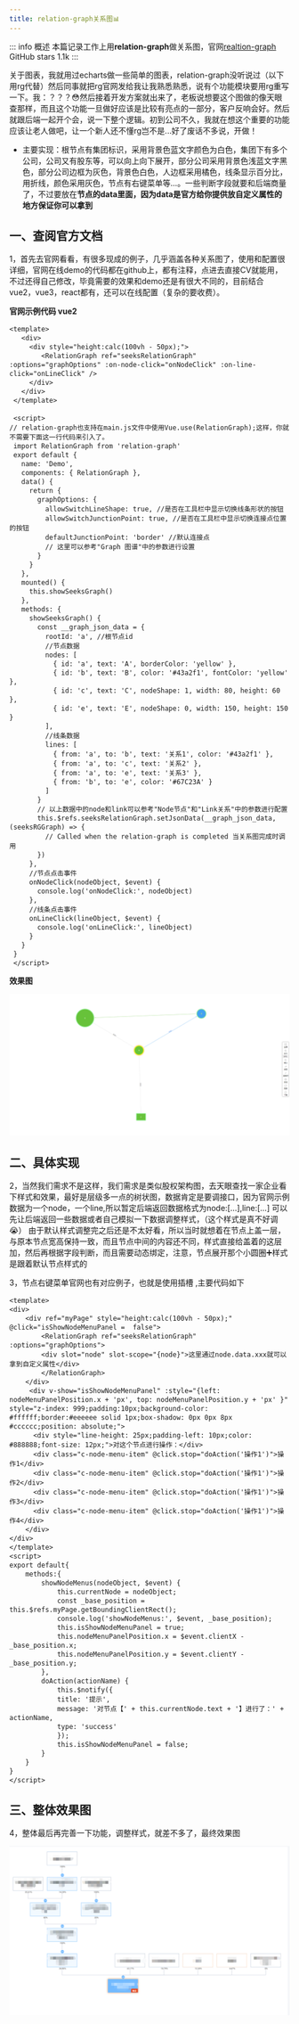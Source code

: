 ```yaml
---
title: relation-graph关系图📊
---
```


::: info 概述
本篇记录工作上用**relation-graph**做关系图，官网[realtion-graph](http://relation-graph.com/) GitHub stars 1.1k
:::

关于图表，我就用过echarts做一些简单的图表，relation-graph没听说过（以下用rg代替）然后同事就把rg官网发给我让我熟悉熟悉，说有个功能模块要用rg重写一下。我：？？？😳然后接着开发方案就出来了，老板说想要这个图做的像天眼查那样，而且这个功能一旦做好应该是比较有亮点的一部分，客户反响会好。然后就跟后端一起开个会，说一下整个逻辑。初到公司不久，我就在想这个重要的功能应该让老人做吧，让一个新人还不懂rg岂不是...好了废话不多说，开做！

- 主要实现：根节点有集团标识，采用背景色蓝文字颜色为白色，集团下有多个公司，公司又有股东等，可以向上向下展开，部分公司采用背景色浅蓝文字黑色，部分公司边框为灰色，背景色白色，人边框采用橘色，线条显示百分比，用折线，颜色采用灰色，节点有右键菜单等...。一些判断字段就要和后端商量了，不过要放在**节点的data里面，因为data是官方给你提供放自定义属性的地方保证你可以拿到**

## 一、查阅官方文档

1，首先去官网看看，有很多现成的例子，几乎涵盖各种关系图了，使用和配置很详细，官网在线demo的代码都在github上，都有注释，点进去直接CV就能用，不过还得自己修改，毕竟需要的效果和demo还是有很大不同的，目前结合vue2，vue3，react都有，还可以在线配置（复杂的要收费）。

**官网示例代码 vue2**
```vue
<template>
   <div>
     <div style="height:calc(100vh - 50px);">
        <RelationGraph ref="seeksRelationGraph" :options="graphOptions" :on-node-click="onNodeClick" :on-line-click="onLineClick" />
     </div>
   </div>
 </template>

 <script>
// relation-graph也支持在main.js文件中使用Vue.use(RelationGraph);这样，你就不需要下面这一行代码来引入了。
 import RelationGraph from 'relation-graph'
 export default {
   name: 'Demo',
   components: { RelationGraph },
   data() {
     return {
       graphOptions: {
         allowSwitchLineShape: true, //是否在工具栏中显示切换线条形状的按钮
         allowSwitchJunctionPoint: true, //是否在工具栏中显示切换连接点位置的按钮
         defaultJunctionPoint: 'border' //默认连接点
         // 这里可以参考"Graph 图谱"中的参数进行设置
       }
     }
   },
   mounted() {
     this.showSeeksGraph()
   },
   methods: {
     showSeeksGraph() {
       const __graph_json_data = {
         rootId: 'a', //根节点id
         //节点数据
         nodes: [ 
           { id: 'a', text: 'A', borderColor: 'yellow' },
           { id: 'b', text: 'B', color: '#43a2f1', fontColor: 'yellow' },
           { id: 'c', text: 'C', nodeShape: 1, width: 80, height: 60 },
           { id: 'e', text: 'E', nodeShape: 0, width: 150, height: 150 }
         ],
         //线条数据
         lines: [
           { from: 'a', to: 'b', text: '关系1', color: '#43a2f1' },
           { from: 'a', to: 'c', text: '关系2' },
           { from: 'a', to: 'e', text: '关系3' },
           { from: 'b', to: 'e', color: '#67C23A' }
         ]
       }
       // 以上数据中的node和link可以参考"Node节点"和"Link关系"中的参数进行配置 
       this.$refs.seeksRelationGraph.setJsonData(__graph_json_data, (seeksRGGraph) => {
         // Called when the relation-graph is completed 当关系图完成时调用
       })
     },
     //节点点击事件
     onNodeClick(nodeObject, $event) {
       console.log('onNodeClick:', nodeObject)
     },
     //线条点击事件
     onLineClick(lineObject, $event) {
       console.log('onLineClick:', lineObject)
     }
   }
 }
 </script>
```
**效果图**
<!-- <img :src="$withBase('/imgs/relation-graph/rg1.png')" alt="官网示例效果图"> -->
![官网示例效果图](/imgs/relation-graph/rg1.png)

## 二、具体实现

2，当然我们需求不是这样，我们需求是类似股权架构图，去天眼查找一家企业看下样式和效果，最好是层级多一点的树状图，数据肯定是要调接口，因为官网示例数据为一个node，一个line,所以暂定后端返回数据格式为node:[...],line:[...]
可以先让后端返回一些数据或者自己模拟一下数据调整样式，（这个样式是真不好调😭）
由于默认样式调整完之后还是不太好看，所以当时就想着在节点上盖一层，与原本节点宽高保持一致，而且节点中间的内容还不同，样式直接给盖着的这层加，然后再根据字段判断，而且需要动态绑定，注意，节点展开那个小圆圈➕样式是跟着默认节点样式的

3，节点右键菜单官网也有对应例子，也就是使用插槽 ,主要代码如下
```vue
<template>
<div>
    <div ref="myPage" style="height:calc(100vh - 50px);" @click="isShowNodeMenuPanel =  false">
        <RelationGraph ref="seeksRelationGraph" :options="graphOptions">
        <div slot="node" slot-scope="{node}">这里通过node.data.xxx就可以拿到自定义属性</div>
        </RelationGraph>
    </div>
     <div v-show="isShowNodeMenuPanel" :style="{left: nodeMenuPanelPosition.x + 'px', top: nodeMenuPanelPosition.y + 'px' }" style="z-index: 999;padding:10px;background-color: #ffffff;border:#eeeeee solid 1px;box-shadow: 0px 0px 8px #cccccc;position: absolute;">
      <div style="line-height: 25px;padding-left: 10px;color: #888888;font-size: 12px;">对这个节点进行操作：</div>
      <div class="c-node-menu-item" @click.stop="doAction('操作1')">操作1</div>
      <div class="c-node-menu-item" @click.stop="doAction('操作1')">操作2</div>
      <div class="c-node-menu-item" @click.stop="doAction('操作1')">操作3</div>
      <div class="c-node-menu-item" @click.stop="doAction('操作1')">操作4</div>
    </div>
</div>
</template>
<script>
export default{
    methods:{
        showNodeMenus(nodeObject, $event) {
            this.currentNode = nodeObject;
            const _base_position = this.$refs.myPage.getBoundingClientRect();
            console.log('showNodeMenus:', $event, _base_position);
            this.isShowNodeMenuPanel = true;
            this.nodeMenuPanelPosition.x = $event.clientX - _base_position.x;
            this.nodeMenuPanelPosition.y = $event.clientY - _base_position.y;
        },
        doAction(actionName) {
            this.$notify({
            title: '提示',
            message: '对节点【' + this.currentNode.text + '】进行了：' + actionName,
            type: 'success'
            });
            this.isShowNodeMenuPanel = false;
        }
    }
}
</script>
```
## 三、整体效果图

4，整体最后再完善一下功能，调整样式，就差不多了，最终效果图
<!-- <img :src="$withBase('/imgs/relation-graph/rg2.png')" alt="最终效果"> -->
![最终效果](/imgs/relation-graph/rg2.png)
